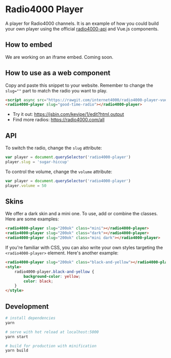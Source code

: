 # Radio4000 Player

A player for Radio4000 channels. It is an example of how you could build your own player using the official [radio4000-api](https://github.com/internet4000/radio4000-api) and Vue.js components.

## How to embed

We are working on an iframe embed. Coming soon.

## How to use as a web component

Copy and paste this snippet to your website. Remember to change the `slug=""` part to match the radio you want to play.

```html
<script async src="https://rawgit.com/internet4000/radio4000-player-vue/master/dist/radio4000-player.min.js"></script>
<radio4000-player slug="good-time-radio"></radio4000-player>
```

- Try it out: https://jsbin.com/kevipe/1/edit?html,output
- Find more radios: https://radio4000.com/all

## API

To switch the radio, change the `slug` attribute: 

```js
var player = document.querySelector('radio4000-player')
player.slug = 'sugar-hiccup'
```

To control the volume, change the `volume` attribute:

```js
var player = document.querySelector('radio4000-player')
player.volume = 50
```

## Skins

We offer a dark skin and a mini one. To use, add or combine the classes. Here are some examples:

```html
<radio4000-player slug="200ok" class="mini"></radio4000-player>
<radio4000-player slug="200ok" class="dark"></radio4000-player>
<radio4000-player slug="200ok" class="mini dark"></radio4000-player>
```

If you're familiar with CSS, you can also write your own styles targeting the `<radio4000-player>` element. Here's another example:

```html
<radio4000-player slug="200ok" class="black-and-yellow"></radio4000-player>
<style>
	radio4000-player.black-and-yellow {
		background-color: yellow;
		color: black;
	}
</style>
```

## Development

``` bash
# install dependencies
yarn

# serve with hot reload at localhost:5000
yarn start

# build for production with minification
yarn build
```

